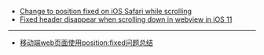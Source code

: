 - [Change to position fixed on iOS Safari while scrolling](https://stanko.github.io/ios-safari-scoll-position-fixed/)
- [Fixed header disappear when scrolling down in webview in iOS 11](https://youtube.proxyportal.net/tube/index.php?q=aHR0cDovL3N0YWNrb3ZlcmZsb3cuY29tL3F1ZXN0aW9ucy80NjQwMDY4MC9maXhlZC1oZWFkZXItZGlzYXBwZWFyLXdoZW4tc2Nyb2xsaW5nLWRvd24taW4td2Vidmlldy1pbi1pb3MtMTE)

---

- [移动端web页面使用position:fixed问题总结](https://github.com/maxzhang/maxzhang.github.com/issues/2)
